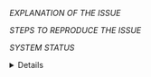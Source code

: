 *EXPLANATION OF THE ISSUE*

<!-- What happens, under which versions, under what conditions, when, and what were you expecting instead. -->

*STEPS TO REPRODUCE THE ISSUE*

<!-- 1. List steps to reproduce your issue so we can replicate. -->

*SYSTEM STATUS*

<details>
```
Grab the system status report from WooCommerce > System Status and paste it here between the `details` tags.
```
</details>

<!--
BEFORE POSTING YOUR ISSUE
- These comments won't show up when you submit the issue.
- Try to add as much detail as possible. Be specific!
- GitHub issues ARE NOT FOR SUPPORT! If you have questions, use the either:
  - https://wordpress.org/support/plugin/woocommerce for general support
  - https://woocommerce.com/my-account/tickets/ for premium plugin support
- If you're requesting a new feature, explain why you'd like it to be added.
- Search this repository (top of the page) for the issue and it has not been fixed or reported already.

Before logging BUGS, ensure you:
- Use the latest stable release of WooCommerce.
- Disabled all plugins to ensure it's a core bug and not a plugin issue.
- Switched to Twenty Twelve theme to ensure it's a core bug and not a theme issue.
-->
